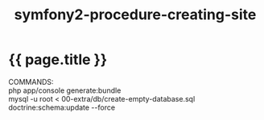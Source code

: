 ﻿---
layout: post
title: symfony2-procedure-creating-site

---

{{ page.title }}
================



COMMANDS: <br>
php app/console generate:bundle <br>
mysql -u root < 00-extra/db/create-empty-database.sql <br>
doctrine:schema:update --force
